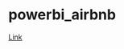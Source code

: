 # powerbi_airbnb

[Link](https://app.powerbi.com/links/lxEZ7HQ79m?ctid=2dfbe293-b953-4248-bf8a-b11faafb1de4&pbi_source=linkShare)
